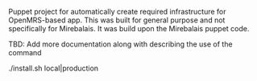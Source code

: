 Puppet project for automatically create required infrastructure for OpenMRS-based app.
This was built for general purpose and not specifically for Mirebalais.  It was build
upon the Mirebalais puppet code.

TBD:  Add more documentation along with describing the use of the command

./install.sh local|production
